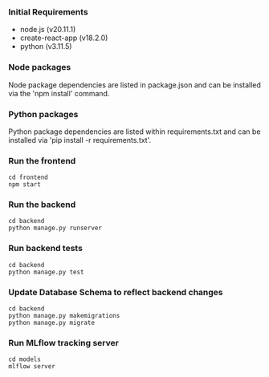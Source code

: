 ### Initial Requirements
- node.js (v20.11.1)
- create-react-app (v18.2.0)
- python (v3.11.5)
### Node packages
Node package dependencies are listed in package.json and can be installed via the 'npm install' command.
### Python packages
Python package dependencies are listed within requirements.txt and can be installed via 'pip install -r requirements.txt'.
### Run the frontend
```
cd frontend
npm start
```
### Run the backend
```
cd backend
python manage.py runserver
```
### Run backend tests
```
cd backend
python manage.py test
```
### Update Database Schema to reflect backend changes
```
cd backend
python manage.py makemigrations
python manage.py migrate
```
### Run MLflow tracking server
```
cd models
mlflow server
```